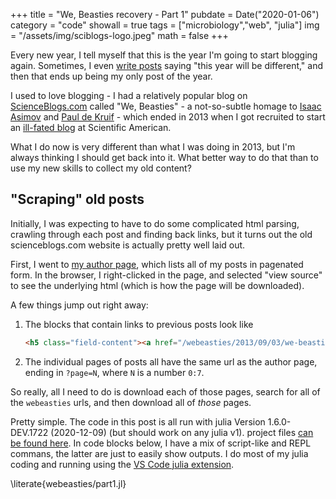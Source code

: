 +++
title = "We, Beasties recovery - Part 1"
pubdate = Date("2020-01-06")
category = "code"
showall = true
tags = ["microbiology","web", "julia"]
img = "/assets/img/sciblogs-logo.jpeg"
math = false
+++

Every new year, I tell myself that this is the year I'm going to start blogging again.
Sometimes, I even [write posts](/posts/2017/back-on-the-horse.md)
saying "this year will be different,"
and then that ends up being my only post of the year.

I used to love blogging - I had a relatively popular blog on [ScienceBlogs.com](https://scienceblogs.com/webeasties)
called "We, Beasties" - a not-so-subtle homage to [Isaac Asimov](https://en.wikipedia.org/wiki/I,_Robot)
and [Paul de Kruif](https://www.indiebound.org/book/9780156027779) -
which ended in 2013 when I got recruited to start
an [ill-fated blog](https://blogs.scientificamerican.com/food-matters/)
at Scientific American.

What I do now is very different than what I was doing in 2013,
but I'm always thinking I should get back into it.
What better way to do that than to use my new skills to collect my old content?

## "Scraping" old posts

Initially, I was expecting to have to do some complicated html parsing,
crawling through each post and finding back links,
but it turns out the old scienceblogs.com website is actually
pretty well laid out.

First, I went to [my author page](https://scienceblogs.com/author/kbonham),
which lists all of my posts in pagenated form.
In the browser, I right-clicked in the page, and selected "view source"
to see the underlying html (which is how the page will be downloaded).

A few things jump out right away:

1. The blocks that contain links to previous posts look like
   
   ```html
   <h5 class="field-content"><a href="/webeasties/2013/09/03/we-beasties-sproulates" hreflang="und">We, Beasties Sporulates</a></h5>
   ```

2. The individual pages of posts all have the same url as the author page,
   ending in `?page=N`, where `N` is a number `0:7`.

So really, all I need to do is download each of those pages,
search for all of the `webeasties` urls,
and then download all of _those_ pages.

Pretty simple. The code in this post is all run
with julia Version 1.6.0-DEV.1722 (2020-12-09) (but should work on any julia v1).
project files [can be found here](content/juliaprojects/webscrape/).
In code blocks below, I have a mix of script-like and REPL commans,
the latter are just to easily show outputs.
I do most of my julia coding and running using the [VS Code julia extension](https://www.julia-vscode.org/).

\literate{webeasties/part1.jl}